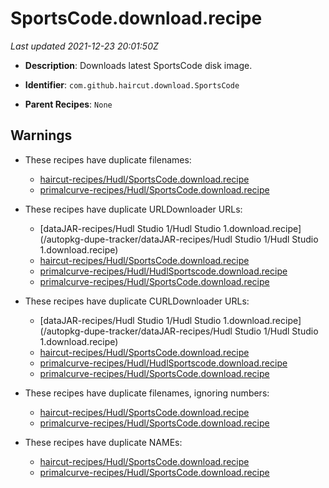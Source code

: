 # SportsCode.download.recipe

_Last updated 2021-12-23 20:01:50Z_

- **Description**: Downloads latest SportsCode disk image.

- **Identifier**: `com.github.haircut.download.SportsCode`

- **Parent Recipes**: `None`


## Warnings

- These recipes have duplicate filenames:
    - [haircut-recipes/Hudl/SportsCode.download.recipe](/autopkg-dupe-tracker/haircut-recipes/Hudl/SportsCode.download.recipe)
    - [primalcurve-recipes/Hudl/SportsCode.download.recipe](/autopkg-dupe-tracker/primalcurve-recipes/Hudl/SportsCode.download.recipe)

- These recipes have duplicate URLDownloader URLs:
    - [dataJAR-recipes/Hudl Studio 1/Hudl Studio 1.download.recipe](/autopkg-dupe-tracker/dataJAR-recipes/Hudl Studio 1/Hudl Studio 1.download.recipe)
    - [haircut-recipes/Hudl/SportsCode.download.recipe](/autopkg-dupe-tracker/haircut-recipes/Hudl/SportsCode.download.recipe)
    - [primalcurve-recipes/Hudl/HudlSportscode.download.recipe](/autopkg-dupe-tracker/primalcurve-recipes/Hudl/HudlSportscode.download.recipe)
    - [primalcurve-recipes/Hudl/SportsCode.download.recipe](/autopkg-dupe-tracker/primalcurve-recipes/Hudl/SportsCode.download.recipe)

- These recipes have duplicate CURLDownloader URLs:
    - [dataJAR-recipes/Hudl Studio 1/Hudl Studio 1.download.recipe](/autopkg-dupe-tracker/dataJAR-recipes/Hudl Studio 1/Hudl Studio 1.download.recipe)
    - [haircut-recipes/Hudl/SportsCode.download.recipe](/autopkg-dupe-tracker/haircut-recipes/Hudl/SportsCode.download.recipe)
    - [primalcurve-recipes/Hudl/HudlSportscode.download.recipe](/autopkg-dupe-tracker/primalcurve-recipes/Hudl/HudlSportscode.download.recipe)
    - [primalcurve-recipes/Hudl/SportsCode.download.recipe](/autopkg-dupe-tracker/primalcurve-recipes/Hudl/SportsCode.download.recipe)

- These recipes have duplicate filenames, ignoring numbers:
    - [haircut-recipes/Hudl/SportsCode.download.recipe](/autopkg-dupe-tracker/haircut-recipes/Hudl/SportsCode.download.recipe)
    - [primalcurve-recipes/Hudl/SportsCode.download.recipe](/autopkg-dupe-tracker/primalcurve-recipes/Hudl/SportsCode.download.recipe)

- These recipes have duplicate NAMEs:
    - [haircut-recipes/Hudl/SportsCode.download.recipe](/autopkg-dupe-tracker/haircut-recipes/Hudl/SportsCode.download.recipe)
    - [primalcurve-recipes/Hudl/SportsCode.download.recipe](/autopkg-dupe-tracker/primalcurve-recipes/Hudl/SportsCode.download.recipe)